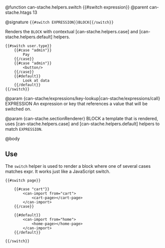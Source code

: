 @function can-stache.helpers.switch {{#switch expression}}
@parent can-stache.htags 13

@signature `{{#switch EXPRESSION}}BLOCK{{/switch}}`

Renders the `BLOCK` with contextual [can-stache.helpers.case] and [can-stache.helpers.default] helpers.

```
{{#switch user.type}}
	{{#case "admin"}}
		Pay
	{{/case}}
	{{#case "admin"}}
		<button/>
	{{/case}}
	{{#default}}
		Look at data
	{{/default}}
{{/switch}}
```

@param {can-stache/expressions/key-lookup|can-stache/expressions/call} EXPRESSION An expression or key that references a value that will be switched on.

@param {can-stache.sectionRenderer} BLOCK a template that is rendered, uses [can-stache.helpers.case] and [can-stache.helpers.default] helpers to match `EXPRESSION`.


@body

## Use

The `switch` helper is used to render a block where one of several cases matches expr. It works just like a JavaScript switch.


	{{#switch page}}

		{{#case "cart"}}
			<can-import from="cart">
				<cart-page></cart-page>
			</can-import>
		{{/case}}

		{{#default}}
			<can-import from="home">
				<home-page></home-page>
			</can-import>
		{{/default}}

	{{/switch}}
